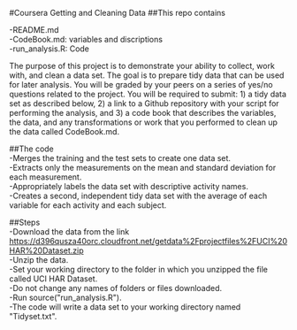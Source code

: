 #Coursera Getting and Cleaning Data
##This repo contains

-README.md  
-CodeBook.md: variables and discriptions  
-run_analysis.R: Code  

The purpose of this project is to demonstrate your ability to collect, work with, and clean a data set. The goal is to prepare tidy data that can be used for later analysis. You will be graded by your peers on a series of yes/no questions related to the project. You will be required to submit: 1) a tidy data set as described below, 2) a link to a Github repository with your script for performing the analysis, and 3) a code book that describes the variables, the data, and any transformations or work that you performed to clean up the data called CodeBook.md.

##The code  
-Merges the training and the test sets to create one data set.  
-Extracts only the measurements on the mean and standard deviation for each measurement.  
-Appropriately labels the data set with descriptive activity names.  
-Creates a second, independent tidy data set with the average of each variable for each activity and each subject.  

##Steps  
-Download the data from the link https://d396qusza40orc.cloudfront.net/getdata%2Fprojectfiles%2FUCI%20HAR%20Dataset.zip  
-Unzip the data.  
-Set your working directory to the folder in which you unzipped the file called UCI HAR Dataset.  
-Do not change any names of folders or files downloaded.  
-Run source("run_analysis.R").  
-The code will write a data set to your working directory named "Tidyset.txt".  

